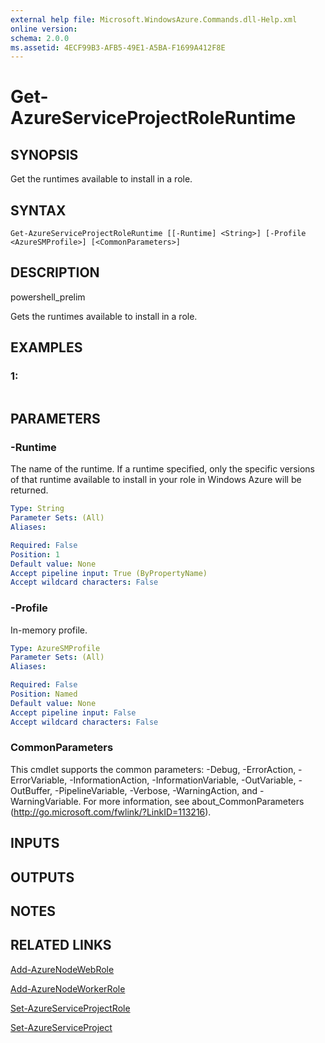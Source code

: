 ```yaml
---
external help file: Microsoft.WindowsAzure.Commands.dll-Help.xml
online version: 
schema: 2.0.0
ms.assetid: 4ECF99B3-AFB5-49E1-A5BA-F1699A412F8E
---
```


# Get-AzureServiceProjectRoleRuntime

## SYNOPSIS
Get the runtimes available to install in a role.

## SYNTAX

```
Get-AzureServiceProjectRoleRuntime [[-Runtime] <String>] [-Profile <AzureSMProfile>] [<CommonParameters>]
```

## DESCRIPTION
powershell_prelim

Gets the runtimes available to install in a role.

## EXAMPLES

### 1:
```

```

## PARAMETERS

### -Runtime
The name of the runtime.
If a runtime specified, only the specific versions of that runtime available to install in your role in Windows Azure will be returned.

```yaml
Type: String
Parameter Sets: (All)
Aliases: 

Required: False
Position: 1
Default value: None
Accept pipeline input: True (ByPropertyName)
Accept wildcard characters: False
```

### -Profile
In-memory profile.

```yaml
Type: AzureSMProfile
Parameter Sets: (All)
Aliases: 

Required: False
Position: Named
Default value: None
Accept pipeline input: False
Accept wildcard characters: False
```

### CommonParameters
This cmdlet supports the common parameters: -Debug, -ErrorAction, -ErrorVariable, -InformationAction, -InformationVariable, -OutVariable, -OutBuffer, -PipelineVariable, -Verbose, -WarningAction, and -WarningVariable. For more information, see about_CommonParameters (http://go.microsoft.com/fwlink/?LinkID=113216).

## INPUTS

## OUTPUTS

## NOTES

## RELATED LINKS

[Add-AzureNodeWebRole](.\Add-AzureNodeWebRole.md)

[Add-AzureNodeWorkerRole](.\Add-AzureNodeWorkerRole.md)

[Set-AzureServiceProjectRole](.\Set-AzureServiceProjectRole.md)

[Set-AzureServiceProject](.\Set-AzureServiceProject.md)


